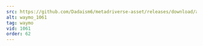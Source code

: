 ```yaml
---
src: https://github.com/Dadaism6/metadriverse-asset/releases/download/assetsv1.0.3/waymo_1061.mp4
alt: waymo_1061
tag: waymo
vid: 1061
order: 62
---
```

